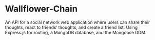 # Wallflower-Chain
An API for a social network web application where users can share their thoughts, react to friends’ thoughts, and create a friend list. Using Express.js for routing, a MongoDB database, and the Mongoose ODM. 
